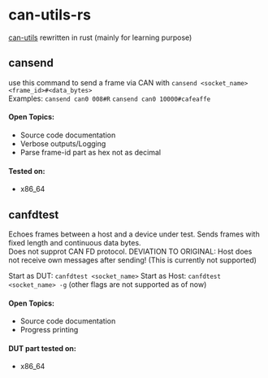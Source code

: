 # can-utils-rs

[can-utils](https://github.com/linux-can/can-utils "The famous original") rewritten in rust (mainly for learning purpose)

## cansend

use this command to send a frame via CAN with ```cansend <socket_name> <frame_id>#<data_bytes>```  
Examples: ```cansend can0 008#R``` ```cansend can0 10000#cafeaffe```

#### Open Topics:  
- Source code documentation  
- Verbose outputs/Logging  
- Parse frame-id part as hex not as decimal

#### Tested on:  
- x86_64  

## canfdtest

Echoes frames between a host and a device under test. Sends frames with fixed length and continuous data bytes.  
Does not supprot CAN FD protocol.
DEVIATION TO ORIGINAL: Host does not receive own messages after sending! (This is currently not supported)

Start as DUT: ```canfdtest <socket_name>```
Start as Host: ```canfdtest <socket_name> -g``` (other flags are not supported as of now)

#### Open Topics:
- Source code documentation
- Progress printing

#### DUT part tested on:
- x86_64 
